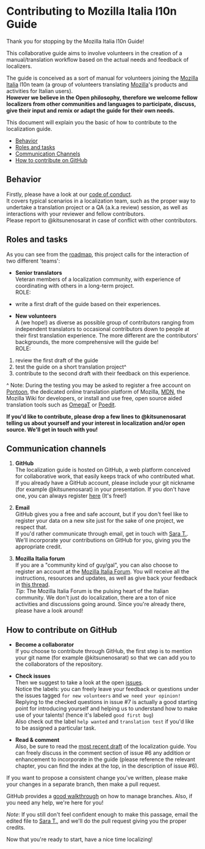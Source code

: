 # Contributing to Mozilla Italia l10n Guide

Thank you for stopping by the Mozilla Italia l10n Guide!

This collaborative guide aims to involve volunteers in the creation of a manual/translation workflow based on the actual needs and feedback of localizers.

The guide is conceived as a sort of manual for volunteers joining the [Mozilla Italia](https://www.mozillaitalia.org/) l10n team (a group of volunteers translating [Mozilla](https://www.mozilla.org)'s products and activities for Italian users).
<br>**However we believe in the Open philosophy, therefore we welcome fellow localizers from other communities and languages to participate, discuss, give their input and remix or adapt the guide for their own needs.**

This document will explain you the basic of how to contribute to the localization guide.

* [Behavior](#behavior)
* [Roles and tasks](#roles-and-tasks)
* [Communication Channels](#communication-channels)
* [How to contribute on GitHub](#how-to-contribute-on-github)


## Behavior

Firstly, please have a look at our [code of conduct](CODE_OF_CONDUCT.md).
<br>It covers typical scenarios in a localization team, such as the proper way to undertake a translation project or a QA (a.k.a review) session, as well as interactions with your reviewer and fellow contributors.
<br>Please report to @kitsunenosarat in case of conflict with other contributors.

## Roles and tasks

As you can see from the [roadmap](ROADMAP.md), this project calls for the interaction of two different 'teams':
- **Senior translators**<br> Veteran members of a localization community, with experience of coordinating with others in a long-term project.
<br> ROLE:
 - write a first draft of the guide based on their experiences.

- **New volunteers**<br> A (we hope!) as diverse as possible group of contributors ranging from independent translators to occasional contributors down to people at their first translation experience. The more different are the contributors' backgrounds, the more comprehensive will the guide be!
<br>ROLE:
 1. review the first draft of the guide
 2. test the guide on a short translation project^
 3. contribute to the second draft with their feedback on this experience.

^ Note: During the testing you may be asked to register a free account on [Pontoon](https://pontoon.mozilla.org/), the dedicated online translation platform of Mozilla, [MDN](https://developer.mozilla.org/), the Mozilla Wiki for developers, or install and use free, open source aided translation tools such as [OmegaT](http://omegat.org/) or [Poedit](https://poedit.net/).

**If you'd like to contribute, please drop a few lines to @kitsunenosarat telling us about yourself and your interest in localization and/or open source. We'll get in touch with you!**

## Communication channels
1. **GitHub**<br>
The localization guide is hosted on GitHub, a web platform conceived for collaborative work, that easily keeps track of who contributed what.
If you already have a GitHub account, please include your git nickname (for example @kitsunenosarat) in your presentation. If you don't have one, you can always register [here](https://github.com/join?source=header-home) (It's free!)

2. **Email**<br>
GitHub gives you a free and safe account, but if you don't feel like to register your data on a new site just for the sake of one project, we respect that.
<br>If you'd rather communicate through email, get in touch with [Sara T.](https://mozillians.org/u/sara_t/). We'll incorporate your contributions on GitHub for you, giving you the appropriate credit.

3. **Mozilla Italia forum**<br>
If you are a "community kind of guy/gal", you can also choose to register an account at the [Mozilla Italia Forum](https://forum.mozillaitalia.org/). You will receive all the instructions, resources and updates, as well as give back your feedback in [this thread](https://forum.mozillaitalia.org/index.php?topic=68578.0).
<br>_Tip_: The Mozilla Italia Forum is the pulsing heart of the Italian community. We don't just do localization, there are a ton of nice activities and discussions going around. Since you're already there, please have a look around!

## How to contribute on GitHub
- **Become a collaborator**
<br>If you choose to contribute through GitHub, the first step is to mention your git name (for example @kitsunenosarat) so that we can add you to the collaborators of the repository.

- **Check issues**
<br>Then we suggest to take a look at the open [issues](https://github.com/kitsunenosaraT/Mozilla-Italia-l10n-guide/issues).<br>
Notice the labels: you can freely leave your feedback or questions under the issues tagged `for new volunteers` and `we need your opinion!` <br>Replying to the checked questions in issue #7 is actually a good starting point for introducing yourself and helping us to understand how to make use of your talents! (hence it's labeled `good first bug`)
<br>Also check out the label `help wanted` and `translation test` if you'd like to be assigned a particular task.

- **Read & comment**
<br>Also, be sure to read the [most recent draft](https://github.com/kitsunenosaraT/Mozilla-Italia-l10n-guide/tree/master/Chapters) of the localization guide. You can freely discuss in the comment section of issue #6 any addition or enhancement to incorporate in the guide (please reference the relevant chapter, you can find the index at the top, in the description of issue #6).

If you want to propose a consistent change you've written, please make your changes in a separate branch, then make a pull request.

GitHub provides a [good walkthrough](https://guides.github.com/activities/hello-world/) on how to manage branches. Also, if you need any help, we're here for you!

_Note_: If you still don't feel confident enough to make this passage, email the edited file to [Sara T.](https://mozillians.org/u/sara_t/), and we'll do the pull request giving you the proper credits.

Now that you're ready to start, have a nice time localizing!
